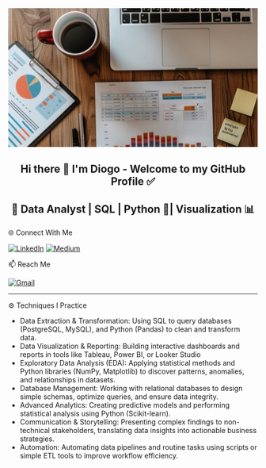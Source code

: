 <div align="center">
  <img src="https://github.com/DiogoFranceschetti/DiogoFranceschetti/blob/main/workplace-analysis-setup-stockcake.jpg?raw=true" width="600" alt="Workplace Setup">
  
  ## Hi there 👋 I'm Diogo - Welcome to my GitHub Profile ✅

  ## 🚀 Data Analyst | SQL | Python 🐍| Visualization 📊
</div>


 🌐 Connect With Me
  
[![LinkedIn](https://img.shields.io/badge/LinkedIn-0077B5?style=for-the-badge&logo=linkedin&logoColor=white)](https://linkedin.com/in/dfranceschetti) 
[![Medium](https://img.shields.io/badge/Medium-12100E?style=for-the-badge&logo=medium&logoColor=white)](https://medium.com/@diogo.franceschetti)

 📫 Reach Me
 
 [![Gmail](https://img.shields.io/badge/Gmail-D14836?style=for-the-badge&logo=gmail&logoColor=white)](mailto:diogo.franceschetti@gmail.com)

---
⚙️ Techniques I Practice
- Data Extraction & Transformation: Using SQL to query databases (PostgreSQL, MySQL), and Python (Pandas) to clean and transform data.
- Data Visualization & Reporting: Building interactive dashboards and reports in tools like Tableau, Power BI, or Looker Studio
- Exploratory Data Analysis (EDA): Applying statistical methods and Python libraries (NumPy, Matplotlib) to discover patterns, anomalies, and relationships in datasets.
- Database Management: Working with relational databases to design simple schemas, optimize queries, and ensure data integrity.
- Advanced Analytics: Creating predictive models and performing statistical analysis using Python (Scikit-learn).
- Communication & Storytelling: Presenting complex findings to non-technical stakeholders, translating data insights into actionable business strategies.
- Automation: Automating data pipelines and routine tasks using scripts or simple ETL tools to improve workflow efficiency.

  
<!--
**DiogoFranceschetti/DiogoFranceschetti** is a ✨ _special_ ✨ repository because its `README.md` (this file) appears on your GitHub profile.

- 🌱 I’m currently improving my SQL and Python codes! 🐍
- 👯 I’m looking to collaborate on ...
- 🤔 I’m looking for help with ...
- 💬 Ask me about ...
- 📫 How to reach me: ...
- 😄 Pronouns: ...
- ⚡ Fun fact: ...
-->

